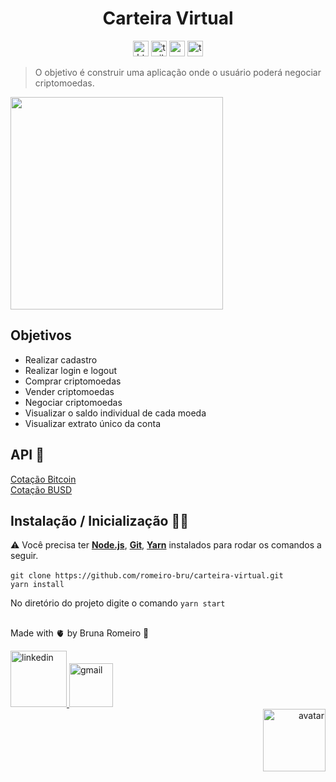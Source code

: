 <h1 align="center">Carteira Virtual</h1>

<p align="center">
  <img  src="https://img.shields.io/badge/HTML5-E34F26?style=for-the-badge&logo=html5&logoColor=white"  height="25" alt="html">
  <img  src="https://img.shields.io/badge/Tailwind_CSS-38B2AC?style=for-the-badge&logo=tailwind-css&logoColor=white"  height="25" alt="tailwind">
  <img  src="https://img.shields.io/badge/React-20232A?style=for-the-badge&logo=react&logoColor=61DAFB"  height="25" alt="react" />
  <img  src="https://img.shields.io/badge/TypeScript-007ACC?style=for-the-badge&logo=typescript&logoColor=white"  height="25" alt="typescript">
</p>

> O objetivo é construir uma aplicação onde o usuário poderá negociar criptomoedas.

<img height="340" src="https://user-images.githubusercontent.com/56081906/169153676-9a6a3c77-dc69-4a64-8b83-b222ce5378d9.gif" />

## Objetivos
- Realizar cadastro
- Realizar login e logout
- Comprar criptomoedas
- Vender criptomoedas
- Negociar criptomoedas
- Visualizar o saldo individual de cada moeda
- Visualizar extrato único da conta

## API 📑
[Cotação Bitcoin](https://www.mercadobitcoin.net/api/BTC/ticker)
<br>
[Cotação BUSD](https://economia.awesomeapi.com.br/all/USD-BRL)


## Instalação / Inicialização 👨‍🏭
⚠️ Você precisa ter <strong>[Node.js](https://nodejs.org/en/download/)</strong>, <strong>[Git](https://git-scm.com/downloads)</strong>, <strong>[Yarn](https://yarnpkg.com/)</strong> instalados para rodar os comandos a seguir.
<br>
<br>
```git clone https://github.com/romeiro-bru/carteira-virtual.git```
<br>
```yarn install```
<br>


No diretório do projeto digite o comando ```yarn start``` 

## 

Made with 🫀 by Bruna Romeiro 🥰

<div align="left">
   <a href="https://www.linkedin.com/in/romeiro-bruna" target="_blank" >
    <img width="90rem" src="https://img.shields.io/badge/LinkedIn-0077B5?style=for-the-badge&logo=linkedin&logoColor=white" alt="linkedin" />
  </a>
   <a href="mailto:bruna.s.romeiro@gmail.com" target="_blank" >
    <img width="70rem" src="https://img.shields.io/badge/Gmail-D14836?style=for-the-badge&logo=gmail&logoColor=white" alt="gmail" />
  </a> 
</div>
<div align="right">
 <img  src="https://user-images.githubusercontent.com/56081906/147680402-8434cd2f-6781-4fbe-9edc-8a2be5fb2b64.png"  height="100" alt="avatar">
</div>
